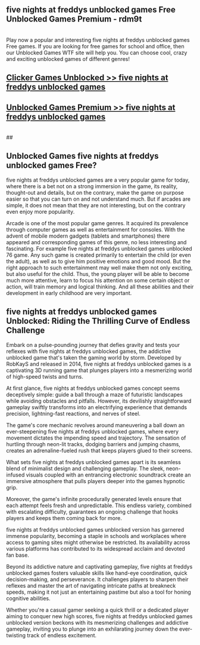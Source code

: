 ## five nights at freddys unblocked games Free Unblocked Games Premium - rdm9t <br>
<br>
Play now a popular and interesting five nights at freddys unblocked games Free games. If you are looking for free games for school and office, then our Unblocked Games WTF site will help you. You can choose cool, crazy and exciting unblocked games of different genres!


##  [Clicker Games Unblocked >> five nights at freddys unblocked games](http://freeplayer.one?title=five_nights_at_freddys_unblocked_games&ref=04)

##  [Unblocked Games Premium >> five nights at freddys unblocked games](http://freeplayer.one?title=five_nights_at_freddys_unblocked_games&ref=04)
  <br>
  ##



## Unblocked Games five nights at freddys unblocked games Free?

five nights at freddys unblocked games are a very popular game for today, where there is a bet not on a strong immersion in the game, its reality, thought-out and details, but on the contrary, make the game on purpose easier so that you can turn on and not understand much. But if arcades are simple, it does not mean that they are not interesting, but on the contrary even enjoy more popularity.

Arcade is one of the most popular game genres. It acquired its prevalence through computer games as well as entertainment for consoles. With the advent of mobile modern gadgets (tablets and smartphones) there appeared and corresponding games of this genre, no less interesting and fascinating. For example five nights at freddys unblocked games unblocked 76 game. Any such game is created primarily to entertain the child (or even the adult), as well as to give him positive emotions and good mood. But the right approach to such entertainment may well make them not only exciting, but also useful for the child. Thus, the young player will be able to become much more attentive, learn to focus his attention on some certain object or action, will train memory and logical thinking. And all these abilities and their development in early childhood are very important.

##  five nights at freddys unblocked games Unblocked: Riding the Thrilling Curve of Endless Challenge

Embark on a pulse-pounding journey that defies gravity and tests your reflexes with five nights at freddys unblocked games, the addictive unblocked game that's taken the gaming world by storm. Developed by RobKayS and released in 2014, five nights at freddys unblocked games is a captivating 3D running game that plunges players into a mesmerizing world of high-speed twists and turns.

At first glance, five nights at freddys unblocked games concept seems deceptively simple: guide a ball through a maze of futuristic landscapes while avoiding obstacles and pitfalls. However, its devilishly straightforward gameplay swiftly transforms into an electrifying experience that demands precision, lightning-fast reactions, and nerves of steel.

The game's core mechanic revolves around maneuvering a ball down an ever-steepening five nights at freddys unblocked games, where every movement dictates the impending speed and trajectory. The sensation of hurtling through neon-lit tracks, dodging barriers and jumping chasms, creates an adrenaline-fueled rush that keeps players glued to their screens.

What sets five nights at freddys unblocked games apart is its seamless blend of minimalist design and challenging gameplay. The sleek, neon-infused visuals coupled with an entrancing electronic soundtrack create an immersive atmosphere that pulls players deeper into the games hypnotic grip.

Moreover, the game's infinite procedurally generated levels ensure that each attempt feels fresh and unpredictable. This endless variety, combined with escalating difficulty, guarantees an ongoing challenge that hooks players and keeps them coming back for more.

five nights at freddys unblocked games unblocked version has garnered immense popularity, becoming a staple in schools and workplaces where access to gaming sites might otherwise be restricted. Its availability across various platforms has contributed to its widespread acclaim and devoted fan base.

Beyond its addictive nature and captivating gameplay, five nights at freddys unblocked games fosters valuable skills like hand-eye coordination, quick decision-making, and perseverance. It challenges players to sharpen their reflexes and master the art of navigating intricate paths at breakneck speeds, making it not just an entertaining pastime but also a tool for honing cognitive abilities.

Whether you're a casual gamer seeking a quick thrill or a dedicated player aiming to conquer new high scores, five nights at freddys unblocked games unblocked version beckons with its mesmerizing challenges and addictive gameplay, inviting you to plunge into an exhilarating journey down the ever-twisting track of endless excitement.